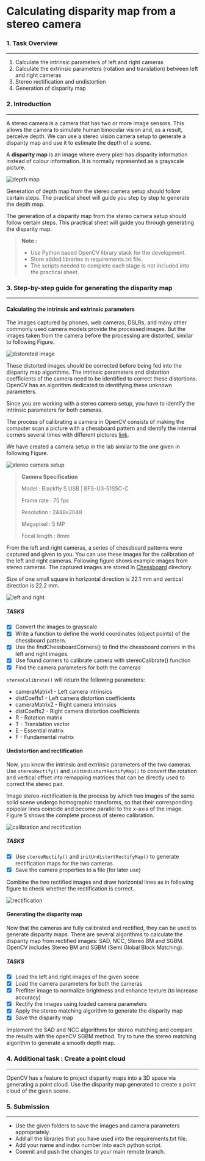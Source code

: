 # Calculating disparity map from a stereo camera

### 1. Task Overview

---

1. Calculate the intrinsic parameters of left and right cameras
2. Calculate the extrinsic parameters (rotation and translation) between left and right cameras
3. Stereo rectification and undistortion
4. Generation of disparity map

### 2. Introduction

---

A stereo camera is a camera that has two or more image sensors. This allows the camera to simulate human binocular vision and, as a result, perceive depth. We can use a stereo vision camera setup to generate a disparity map and use it to estimate the depth of a scene.

A **disparity map** is an image where every pixel has disparity information instead of colour information. It is normally represented as a grayscale picture.

![depth map](doc/images/image_1.jpg)

Generation of depth map from the stereo camera setup should follow certain steps. The practical sheet will guide you step by step to generate the depth map.

The generation of a disparity map from the stereo camera setup should follow certain steps.  This practical sheet will guide you through generating the disparity map. 

> **Note :**
>
> - Use Python based OpenCV library stack for the development. 
> - Store added libraries in requirements.txt file.
> - The scripts needed to complete each stage is not included into the practical sheet.

### 3. Step-by-step guide for generating the disparity map

---

#### Calculating the intrinsic and extrinsic parameters

The images captured by phones, web cameras, DSLRs, and many other commonly used camera models provide the processed images. But the images taken from the camera before the processing are distorted, similar to following Figure.

![distoreted image](doc/images/image_2.png)

These distorted images should be corrected before being fed into the disparity map algorithms. The intrinsic parameters and distortion coefficients of the camera need to be identified to correct these distortions. OpenCV has an algorithm dedicated to identifying these unknown parameters. 

Since you are working with a stereo camera setup, you have to identify the intrinsic parameters for both cameras. 

The process of calibrating a camera in OpenCV consists of making the computer scan a picture with a chessboard pattern and identify the internal corners several times with different pictures [link](https://docs.opencv.org/4.x/d9/d0c/group__calib3d.html).

We have created a camera setup in the lab similar to the one given in following Figure. 

![stereo camera setup](doc/images/image_3.png)

> **Camera Specification**
>
> Model : Blackfly S USB | BFS-U3-51S5C-C
> 
> Frame rate : 75 fps
> 
> Resolution : 2448x2048
> 
> Megapixel  : 5 MP
> 
> Focal length : 8mm

From the left and right cameras, a series of chessboard patterns were captured and given to you. You can use these images for the calibration of the left and right cameras. Following figure shows example images from stereo cameras. The captured images are stored in [Chessboard](Chessboard) directory.

Size of one small square in horizontal direction is 22.1 mm and vertical direction is 22.2 mm.

![left and right](doc/images/image_4.png)

##### **TASKS**

- [x] Convert the images to grayscale
- [x] Write a function to define the world coordinates (object points) of the chessboard pattern.
- [x] Use the findChessboardCorners() to find the chessboard corners in the left and right images. 
- [x] Use found corners to calibrate camera with stereoCalibrate() function
- [x] Find the camera parameters for both the cameras

`stereoCalibrate()` will return the following parameters:

- cameraMatrix1 - Left camera intrinsics
- distCoeffs1 - Left camera distortion coefficients
- cameraMatrix2 - Right camera intrinsics
- distCoeffs2 - Right camera distortion coefficients
- R - Rotation matrix
- T - Translation vector
- E - Essential matrix
- F - Fundamental matrix


#### Undistortion and rectification

Now, you know the intrinsic and extrinsic parameters of the two cameras. Use `stereoRectify()` and `initUndistortRectifyMap()` to convert the rotation and vertical offset into remapping matrices that can be directly used to correct the stereo pair. 

Image stereo-rectification is the process by which two images of the same solid scene undergo homographic transforms, so that their corresponding epipolar lines coincide and become parallel to the x-axis of the image. Figure 5 shows the complete process of stereo calibration.

![calibration and rectification](doc/images/image_5.png)

##### **TASKS**

- [x] Use `stereoRectify()` and `initUndistortRectifyMap()` to generate rectification maps for the two cameras.
- [x] Save the camera properties to a file (for later use)

Combine the two rectified images and draw horizontal lines as in following figure to check whether the rectification is correct.

![rectification](doc/images/image_6.png)

#### Generating the disparity map

Now that the cameras are fully calibrated and rectified, they can be used to generate disparity maps. There are several algorithms to calculate the disparity map from rectified images: SAD, NCC, Stereo BM and SGBM. OpenCV includes Stereo BM  and SGBM (Semi Global Block Matching). 

##### **TASKS**

- [x] Load the left and right images of the given scene
- [x] Load the camera parameters for both the cameras
- [x] Prefilter image to normalize brightness and enhance texture (to increase accuracy)
- [x] Rectify the images using loaded camera parameters
- [x] Apply the stereo matching algorithm to generate the disparity map
- [x] Save the disparity map

Implement the SAD and NCC algorithms for stereo matching and compare the results with the openCV SGBM method. Try to tune the stereo matching algorithm to generate a smooth depth map.

### 4. Additional task : Create a point cloud

---

OpenCV has a feature to project disparity maps into a 3D space via generating a point cloud. Use the disparity map generated to create a point cloud of the given scene. 

### 5. Submission

---

- Use the given folders to save the images and camera parameters appropriately. 
- Add all the libraries that you have used into the requirements.txt file.
- Add your name and index number into each python script.
- Commit and push the changes to your main remote branch.

